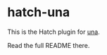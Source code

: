 # hatch-una

This is the Hatch plugin for [una](https://github.com/carderne/una).

Read the full README there.

